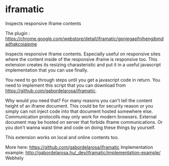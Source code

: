 # iframatic
Inspects responsive iframe contents

The plugin : 
https://chrome.google.com/webstore/detail/iframatic/gpnjegapfnihengjbmdadhakcoiaipme

Inspects responsive iframe contents. Especially useful on responsive sites where the content inside of the responsive iframe is responsive too. This extension creates its resizing charasteristic and put it in a useful javascript implementation that you can use finally.

You need to go through steps until you get a javascript code in return. You need to implement this script that you can download from https://github.com/gabordelarosa/iframatic.

Why would you need that? For many reasons you can't tell the content height of an iframe document. This could be for security reason or you simply can not inject code into that document hosted somewhere else. Communication protocolls may only work for modern browsers. External document may be hosted on server that forbids iframe communications. Or you don't wanna waist time and code on doing these things by yourself.

This extension works on local and online contents too.

More here:
https://github.com/gabordelarosa/iframatic
Implementation example:
http://gabordelarosa.hu/_dev/iframatic/implementation-example/
Webhely
